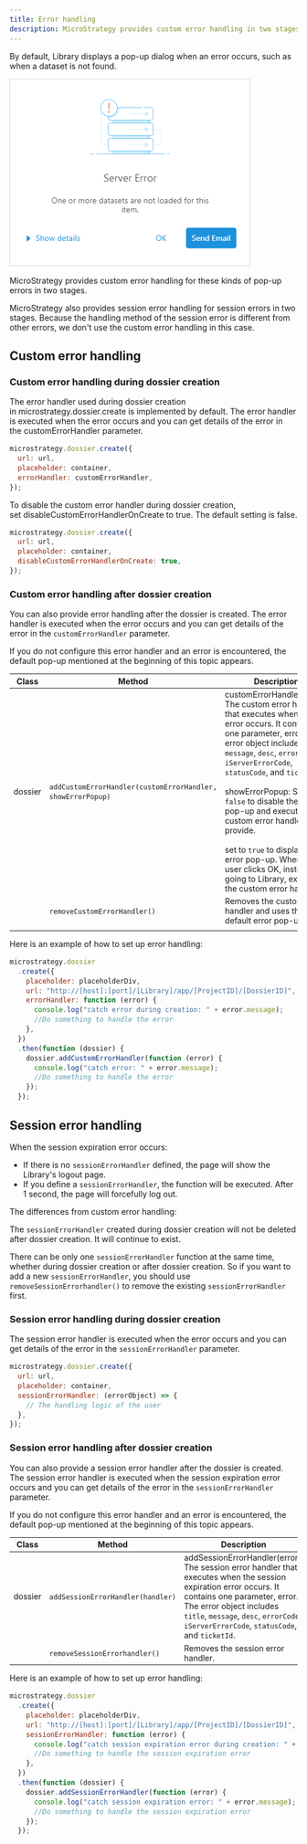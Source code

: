 ```yaml
---
title: Error handling
description: MicroStrategy provides custom error handling in two stages, during dossier creation and after dossier creation.
---
```


By default, Library displays a pop-up dialog when an error occurs, such as when a dataset is not found.

![library server error](../images/library_server_error.png)

MicroStrategy provides custom error handling for these kinds of pop-up errors in two stages.

MicroStrategy also provides session error handling for session errors in two stages. Because the handling method of the session error is different from other errors, we don't use the custom error handling in this case.

## Custom error handling

### Custom error handling during dossier creation

The error handler used during dossier creation in microstrategy.dossier.create is implemented by default. The error handler is executed when the error occurs and you can get details of the error in the customErrorHandler parameter.

```js
microstrategy.dossier.create({
  url: url,
  placeholder: container,
  errorHandler: customErrorHandler,
});
```

To disable the custom error handler during dossier creation, set disableCustomErrorHandlerOnCreate to true. The default setting is false.

```js
microstrategy.dossier.create({
  url: url,
  placeholder: container,
  disableCustomErrorHandlerOnCreate: true,
});
```

### Custom error handling after dossier creation

You can also provide error handling after the dossier is created. The error handler is executed when the error occurs and you can get details of the error in the `customErrorHandler` parameter.

If you do not configure this error handler and an error is encountered, the default pop-up mentioned at the beginning of this topic appears.

| Class   | Method                                                      | Description                                                                                                                                                                                                                                                                                                                                                                                                                                                                                                         |
| ------- | ----------------------------------------------------------- | ------------------------------------------------------------------------------------------------------------------------------------------------------------------------------------------------------------------------------------------------------------------------------------------------------------------------------------------------------------------------------------------------------------------------------------------------------------------------------------------------------------------- |
| dossier | `addCustomErrorHandler(customErrorHandler, showErrorPopup)` | customErrorHandler(error): The custom error handler that executes when the error occurs. It contains one parameter, error. The error object includes `title`, `message`, `desc`, `errorCode`, `iServerErrorCode`, `statusCode`, and `ticketId`. <br/><br/>showErrorPopup: Set to `false` to disable the error pop-up and execute the custom error handler you provide. <br/><br/>set to `true` to display the error pop-up. When the user clicks OK, instead of going to Library, execute the custom error handler. |
|         | `removeCustomErrorHandler()`                                | Removes the custom error handler and uses the default error pop-up.                                                                                                                                                                                                                                                                                                                                                                                                                                                 |
|         |                                                             |                                                                                                                                                                                                                                                                                                                                                                                                                                                                                                                     |

Here is an example of how to set up error handling:

```js
microstrategy.dossier
  .create({
    placeholder: placeholderDiv,
    url: "http://[host]:[port]/[Library]/app/[ProjectID]/[DossierID]",
    errorHandler: function (error) {
      console.log("catch error during creation: " + error.message);
      //Do something to handle the error
    },
  })
  .then(function (dossier) {
    dossier.addCustomErrorHandler(function (error) {
      console.log("catch error: " + error.message);
      //Do something to handle the error
    });
  });
```

## Session error handling

When the session expiration error occurs:

- If there is no `sessionErrorHandler` defined, the page will show the Library's logout page.
- If you define a `sessionErrorHandler`, the function will be executed. After 1 second, the page will forcefully log out.

The differences from custom error handling:

The `sessionErrorHandler` created during dossier creation will not be deleted after dossier creation. It will continue to exist.

There can be only one `sessionErrorHandler` function at the same time, whether during dossier creation or after dossier creation. So if you want to add a new `sessionErrorHandler`, you should use `removeSessionErrorhandler()` to remove the existing `sessionErrorHandler` first.

### Session error handling during dossier creation

The session error handler is executed when the error occurs and you can get details of the error in the `sessionErrorHandler` parameter.

```js
microstrategy.dossier.create({
  url: url,
  placeholder: container,
  sessionErrorHandler: (errorObject) => {
    // The handling logic of the user
  },
});
```

### Session error handling after dossier creation

You can also provide a session error handler after the dossier is created. The session error handler is executed when the session expiration error occurs and you can get details of the error in the `sessionErrorHandler` parameter.

If you do not configure this error handler and an error is encountered, the default pop-up mentioned at the beginning of this topic appears.

| Class   | Method                            | Description                                                                                                                                                                                                                                                             |
| ------- | --------------------------------- | ----------------------------------------------------------------------------------------------------------------------------------------------------------------------------------------------------------------------------------------------------------------------- |
| dossier | `addSessionErrorHandler(handler)` | addSessionErrorHandler(error): The session error handler that executes when the session expiration error occurs. It contains one parameter, error. The error object includes `title`, `message`, `desc`, `errorCode`, `iServerErrorCode`, `statusCode`, and `ticketId`. |
|         | `removeSessionErrorhandler()`     | Removes the session error handler.                                                                                                                                                                                                                                      |

Here is an example of how to set up error handling:

```js
microstrategy.dossier
  .create({
    placeholder: placeholderDiv,
    url: "http://[host]:[port]/[Library]/app/[ProjectID]/[DossierID]",
    sessionErrorHandler: function (error) {
      console.log("catch session expiration error during creation: " + error.message);
      //Do something to handle the session expiration error
    },
  })
  .then(function (dossier) {
    dossier.addSessionErrorHandler(function (error) {
      console.log("catch session expiration error: " + error.message);
      //Do something to handle the session expiration error
    });
  });
```

